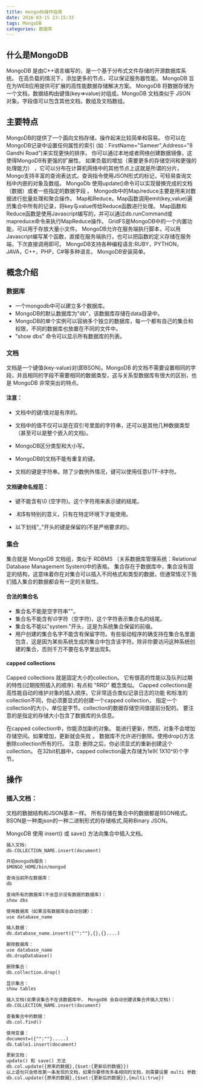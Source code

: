 ```yaml
---
title: mongodb操作指南
date: 2016-03-15 23:15:33
tags: MongoDB
categories: 数据库
---
```


## 什么是MongoDB 

MongoDB 是由C++语言编写的，是一个基于分布式文件存储的开源数据库系统。
在高负载的情况下，添加更多的节点，可以保证服务器性能。
MongoDB 旨在为WEB应用提供可扩展的高性能数据存储解决方案。
MongoDB 将数据存储为一个文档，数据结构由键值(key=>value)对组成。MongoDB 文档类似于 JSON 对象。字段值可以包含其他文档，数组及文档数组。

<!-- more -->

## 主要特点

MongoDB的提供了一个面向文档存储，操作起来比较简单和容易。
你可以在MongoDB记录中设置任何属性的索引 (如：FirstName="Sameer",Address="8 Gandhi Road")来实现更快的排序。
你可以通过本地或者网络创建数据镜像，这使得MongoDB有更强的扩展性。
如果负载的增加（需要更多的存储空间和更强的处理能力） ，它可以分布在计算机网络中的其他节点上这就是所谓的分片。
Mongo支持丰富的查询表达式。查询指令使用JSON形式的标记，可轻易查询文档中内嵌的对象及数组。
MongoDb 使用update()命令可以实现替换完成的文档（数据）或者一些指定的数据字段 。
Mongodb中的Map/reduce主要是用来对数据进行批量处理和聚合操作。
Map和Reduce。Map函数调用emit(key,value)遍历集合中所有的记录，将key与value传给Reduce函数进行处理。
Map函数和Reduce函数是使用Javascript编写的，并可以通过db.runCommand或mapreduce命令来执行MapReduce操作。
GridFS是MongoDB中的一个内置功能，可以用于存放大量小文件。
MongoDB允许在服务端执行脚本，可以用Javascript编写某个函数，直接在服务端执行，也可以把函数的定义存储在服务端，下次直接调用即可。
MongoDB支持各种编程语言:RUBY，PYTHON，JAVA，C++，PHP，C#等多种语言。
MongoDB安装简单。

## 概念介绍

### 数据库

- 一个mongodb中可以建立多个数据库。
- MongoDB的默认数据库为"db"，该数据库存储在data目录中。
- MongoDB的单个实例可以容纳多个独立的数据库，每一个都有自己的集合和权限，不同的数据库也放置在不同的文件中。
- "show dbs" 命令可以显示所有数据库的列表。

### 文档

文档是一个键值(key-value)对(即BSON)。MongoDB 的文档不需要设置相同的字段，并且相同的字段不需要相同的数据类型，这与关系型数据库有很大的区别，也是 MongoDB 非常突出的特点。

#### 注意：

- 文档中的键/值对是有序的。


- 文档中的值不仅可以是在双引号里面的字符串，还可以是其他几种数据类型（甚至可以是整个嵌入的文档)。


- MongoDB区分类型和大小写。


- MongoDB的文档不能有重复的键。


- 文档的键是字符串。除了少数例外情况，键可以使用任意UTF-8字符。

#### 文档键命名规范：

- 键不能含有\0 (空字符)。这个字符用来表示键的结尾。


- .和$有特别的意义，只有在特定环境下才能使用。


- 以下划线"_"开头的键是保留的(不是严格要求的)。



### 集合

集合就是 MongoDB 文档组，类似于 RDBMS （关系数据库管理系统：Relational Database Management System)中的表格。
集合存在于数据库中，集合没有固定的结构，这意味着你在对集合可以插入不同格式和类型的数据，但通常情况下我们插入集合的数据都会有一定的关联性。

#### 合法的集合名

- 集合名不能是空字符串""。
- 集合名不能含有\0字符（空字符)，这个字符表示集合名的结尾。
- 集合名不能以"system."开头，这是为系统集合保留的前缀。
- 用户创建的集合名字不能含有保留字符。有些驱动程序的确支持在集合名里面包含，这是因为某些系统生成的集合中包含该字符。除非你要访问这种系统创建的集合，否则千万不要在名字里出现$。

#### capped collections

Capped collections 就是固定大小的collection。
它有很高的性能以及队列过期的特性(过期按照插入的顺序). 有点和 "RRD" 概念类似。
Capped collections是高性能自动的维护对象的插入顺序。它非常适合类似记录日志的功能 和标准的collection不同，你必须要显式的创建一个capped collection， 指定一个collection的大小，单位是字节。collection的数据存储空间值提前分配的。
要注意的是指定的存储大小包含了数据库的头信息。

在capped collection中，你能添加新的对象。
能进行更新，然而，对象不会增加存储空间。如果增加，更新就会失败 。
数据库不允许进行删除。使用drop()方法删除collection所有的行。
注意: 删除之后，你必须显式的重新创建这个collection。
在32bit机器中，capped collection最大存储为1e9( 1X10^9)个字节。

## 操作

### 插入文档：

文档的数据结构和JSON基本一样。
所有存储在集合中的数据都是BSON格式。
BSON是一种类json的一种二进制形式的存储格式,简称Binary JSON。

MongoDB 使用 insert() 或 save() 方法向集合中插入文档。

```markdown
插入文档:            
db.COLLECTION_NAME.insert(document)

开启mongodb服务： 
$MONGO_HOME/bin/mongod

查询当前所在数据库：
db

查询所有的数据库(不会显示没有数据的数据库)：
show dbs

使用数据库（如果没有数据库会自动创建）：
use database_name 

插入数据：
db.database_name.insert({"":""},{},{}....)

删除数据库：
use database_name
db.dropDatabase()

删除集合：
db.collection.drop()

显示集合：
show tables

插入文档(如果该集合不在该数据库中， MongoDB 会自动创建该集合并插入文档)：
db.COLLECTION_NAME.insert(document)

查看集合中的数据：
db.col.find()

使用变量：
document=({"":""}.....)
db.table1.insert(document)

更新文档：
update() 和 save() 方法
db.col.update({原来的数据},{$set:{更新后的数据}})
以上语句只会修改第一条发现的文档，如果你要修改多条相同的文档，则需要设置 multi 参数为 true。
db.col.update({原来的数据},{$set:{更新后的数据}},{multi:true})
```

